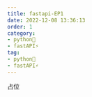 ```yaml
---
title: fastapi-EP1
date: 2022-12-08 13:36:13
order: 1
category:
- python🐍
- fastAPI⚡
tag:
- python🐍
- fastAPI⚡
---
```


占位

